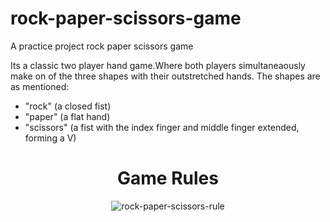 # rock-paper-scissors-game
A practice project rock paper scissors game

Its a classic two player hand game.Where both players simultaneaously make on of the three shapes with their outstretched hands.
The shapes are as mentioned:
* "rock" (a closed fist)
* "paper" (a flat hand)
* "scissors" (a fist with the index finger and middle finger extended, forming a V)

<div align="center">
  <h1>Game Rules</h1>
  <p>
    <img alt="rock-paper-scissors-rule" src="https://www.google.com/imgres?imgurl=https%3A%2F%2Fandygrunwald.com%2Fimages%2Fposts%2Fplaying-rock-paper-scissors-with-500-people%2Frock-paper-scissors-game-rules.png&imgrefurl=https%3A%2F%2Fandygrunwald.com%2Fblog%2Fplaying-rockpaperscissors-with-500-people%2F&tbnid=elAxuYgKutl4OM&vet=12ahUKEwit2MnE7_P8AhWBn3IEHXtBAsMQMygBegUIARD0AQ..i&docid=LisqOBecXS9PoM&w=972&h=852&q=rock%20paper%20scissors%20game&ved=2ahUKEwit2MnE7_P8AhWBn3IEHXtBAsMQMygBegUIARD0AQ">
  </p>
</div>

